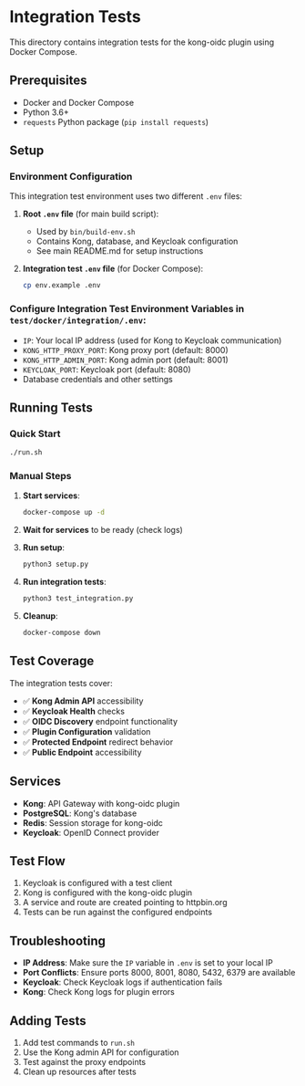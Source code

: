 # Integration Tests

This directory contains integration tests for the kong-oidc plugin using Docker Compose.

## Prerequisites

- Docker and Docker Compose
- Python 3.6+
- `requests` Python package (`pip install requests`)

## Setup

### **Environment Configuration**

This integration test environment uses two different `.env` files:

1. **Root `.env` file** (for main build script):
   - Used by `bin/build-env.sh`
   - Contains Kong, database, and Keycloak configuration
   - See main README.md for setup instructions

2. **Integration test `.env` file** (for Docker Compose):
   ```bash
   cp env.example .env
   ```

### **Configure Integration Test Environment Variables** in `test/docker/integration/.env`:
   - `IP`: Your local IP address (used for Kong to Keycloak communication)
   - `KONG_HTTP_PROXY_PORT`: Kong proxy port (default: 8000)
   - `KONG_HTTP_ADMIN_PORT`: Kong admin port (default: 8001)
   - `KEYCLOAK_PORT`: Keycloak port (default: 8080)
   - Database credentials and other settings

## Running Tests

### Quick Start
```bash
./run.sh
```

### Manual Steps
1. **Start services**:
   ```bash
   docker-compose up -d
   ```

2. **Wait for services** to be ready (check logs)

3. **Run setup**:
   ```bash
   python3 setup.py
   ```

4. **Run integration tests**:
   ```bash
   python3 test_integration.py
   ```

5. **Cleanup**:
   ```bash
   docker-compose down
   ```

## Test Coverage

The integration tests cover:

- ✅ **Kong Admin API** accessibility
- ✅ **Keycloak Health** checks
- ✅ **OIDC Discovery** endpoint functionality
- ✅ **Plugin Configuration** validation
- ✅ **Protected Endpoint** redirect behavior
- ✅ **Public Endpoint** accessibility

## Services

- **Kong**: API Gateway with kong-oidc plugin
- **PostgreSQL**: Kong's database
- **Redis**: Session storage for kong-oidc
- **Keycloak**: OpenID Connect provider

## Test Flow

1. Keycloak is configured with a test client
2. Kong is configured with the kong-oidc plugin
3. A service and route are created pointing to httpbin.org
4. Tests can be run against the configured endpoints

## Troubleshooting

- **IP Address**: Make sure the `IP` variable in `.env` is set to your local IP
- **Port Conflicts**: Ensure ports 8000, 8001, 8080, 5432, 6379 are available
- **Keycloak**: Check Keycloak logs if authentication fails
- **Kong**: Check Kong logs for plugin errors

## Adding Tests

1. Add test commands to `run.sh`
2. Use the Kong admin API for configuration
3. Test against the proxy endpoints
4. Clean up resources after tests
